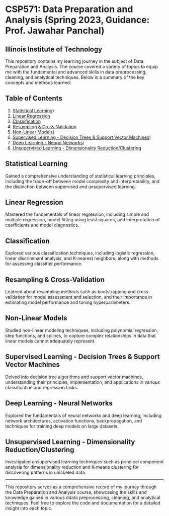# CSP571: Data Preparation and Analysis (Spring 2023, Guidance: Prof. Jawahar Panchal)
## Illinois Institute of Technology

This repository contains my learning journey in the subject of Data Preparation and Analysis. The course covered a variety of topics to equip me with the fundamental and advanced skills in data preprocessing, cleaning, and analytical techniques. Below is a summary of the key concepts and methods learned:

## Table of Contents

1. [Statistical Learning]([#statistical-learning))
2. [Linear Regression](#linear-regression)
3. [Classification](#classification)
4. [Resampling & Cross-Validation](#resampling--cross-validation)
5. [Non-Linear Models]([#non-linear-models))
6. [Supervised Learning - Decision Trees & Support Vector Machines](#supervised-learning---decision-trees--support-vector-machines))
7. [Deep Learning - Neural Networks]([#deep-learning---neural-networks))
8. [Unsupervised Learning - Dimensionality Reduction/Clustering](#unsupervised-learning---dimensionality-reductionclustering)

## Statistical Learning

Gained a comprehensive understanding of statistical learning principles, including the trade-off between model complexity and interpretability, and the distinction between supervised and unsupervised learning.

## Linear Regression

Mastered the fundamentals of linear regression, including simple and multiple regression, model fitting using least squares, and interpretation of coefficients and model diagnostics.

## Classification

Explored various classification techniques, including logistic regression, linear discriminant analysis, and K-nearest neighbors, along with methods for assessing classifier performance.

## Resampling & Cross-Validation

Learned about resampling methods such as bootstrapping and cross-validation for model assessment and selection, and their importance in estimating model performance and tuning hyperparameters.

## Non-Linear Models

Studied non-linear modeling techniques, including polynomial regression, step functions, and splines, to capture complex relationships in data that linear models cannot adequately represent.

## Supervised Learning - Decision Trees & Support Vector Machines

Delved into decision tree algorithms and support vector machines, understanding their principles, implementation, and applications in various classification and regression tasks.

## Deep Learning - Neural Networks

Explored the fundamentals of neural networks and deep learning, including network architectures, activation functions, backpropagation, and techniques for training deep models on large datasets.

## Unsupervised Learning - Dimensionality Reduction/Clustering

Investigated unsupervised learning techniques such as principal component analysis for dimensionality reduction and K-means clustering for discovering patterns in unlabeled data.

---

This repository serves as a comprehensive record of my journey through the Data Preparation and Analysis course, showcasing the skills and knowledge gained in various ddata preprocessing, cleaning, and analytical techniques. Feel free to explore the code and documentation for a detailed insight into each topic.
